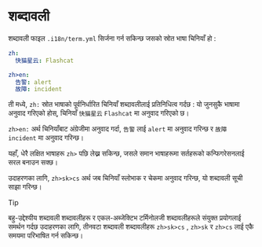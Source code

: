 # शब्दावली

शब्दावली फाइल `.i18n/term.yml` सिर्जना गर्न सकिन्छ जसको स्रोत भाषा चिनियाँ हो :

```yml
zh:
  快猫星云: Flashcat

zh>en:
  告警: alert
  故障: incident
```

ती मध्ये, `zh:` स्रोत भाषाको पूर्वनिर्धारित चिनियाँ शब्दावलीलाई प्रतिनिधित्व गर्दछ : यो जुनसुकै भाषामा अनुवाद गरिएको होस्, चिनियाँ `快猫星云` `Flashcat` मा अनुवाद गरिएको छ।

`zh>en:` अर्थ चिनियाँबाट अंग्रेजीमा अनुवाद गर्दा, `告警` लाई `alert` मा अनुवाद गरिन्छ र `故障` `incident` मा अनुवाद गरिन्छ।

यहाँ, धेरै लक्षित भाषाहरू `zh>` पछि लेख्न सकिन्छ, जसले समान भाषाहरूमा सर्तहरूको कन्फिगरेसनलाई सरल बनाउन सक्छ।

उदाहरणका लागि, `zh>sk>cs` अर्थ जब चिनियाँ स्लोभाक र चेकमा अनुवाद गरिन्छ, यो शब्दावली सूची साझा गरिन्छ।

> [!TIP]
> बहु-उद्देश्यीय शब्दावली शब्दावलीहरू र एकल-अब्जेक्टिभ टर्मिनोलजी शब्दावलीहरूले संयुक्त प्रयोगलाई समर्थन गर्दछ उदाहरणका लागि, तीनवटा शब्दावली शब्दावलीहरू `zh>sk>cs` , `zh>sk` र `zh>cs` लाई एकै समयमा परिभाषित गर्न सकिन्छ।
